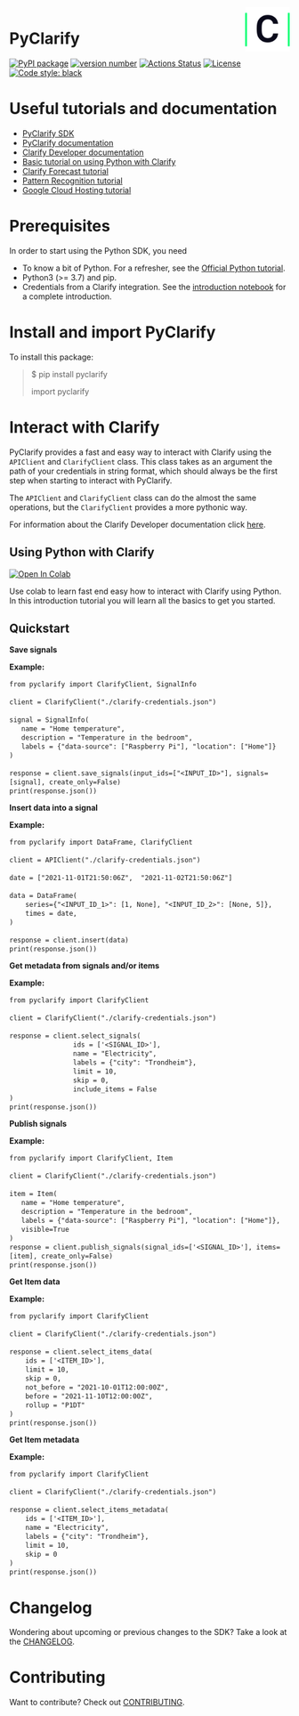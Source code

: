 <a href="https://www.clarify.io">
    <img src="https://raw.githubusercontent.com/clarify/data-science-tutorials/main/media/logo_dark.png" alt="Clarify logo" title="Clarify" align="right" height="80" />
</a>

# PyClarify

[![PyPI package](https://img.shields.io/badge/pip%20install-pyclarify-brightgreen)](https://pypi.org/project/pyclarify/)
[![version number](https://img.shields.io/pypi/v/pyclarify?color=green&label=version)](https://pypi.org/project/pyclarify/)
[![Actions Status](https://github.com/clarify/pyclarify/workflows/Build%20status/badge.svg)](https://github.com/clarify/pyclarify/actions)
[![License](https://img.shields.io/github/license/clarify/pyclarify)](https://github.com/clarify/pyclarify/blob/main/LICENSE)
[![Code style: black](https://img.shields.io/badge/code%20style-black-000000.svg)](https://github.com/ambv/black)

# Useful tutorials and documentation

- [PyClarify SDK](https://pypi.org/project/pyclarify/)
- [PyClarify documentation](https://clarify.github.io/pyclarify/)
- [Clarify Developer documentation](https://docs.clarify.io/developers/welcome)
- [Basic tutorial on using Python with Clarify](https://colab.research.google.com/github/clarify/data-science-tutorials/blob/main/tutorials/Introduction.ipynb)
- [Clarify Forecast tutorial](https://colab.research.google.com/github/clarify/data-science-tutorials/blob/main/tutorials/Forecasting.ipynb)
- [Pattern Recognition tutorial](https://colab.research.google.com/github/clarify/data-science-tutorials/blob/main/tutorials/Pattern%20Recognition.ipynb)
- [Google Cloud Hosting tutorial](https://colab.research.google.com/github/clarify/data-science-tutorials/blob/main/tutorials/Google%20Cloud%20Hosting.ipynb)

# Prerequisites

In order to start using the Python SDK, you need

- To know a bit of Python. For a refresher, see the [Official Python tutorial](https://docs.python.org/tutorial/).
- Python3 (>= 3.7) and pip.
- Credentials from a Clarify integration. See the [introduction notebook](https://colab.research.google.com/github/clarify/data-science-tutorials/blob/main/tutorials/Introduction.ipynb) for a complete introduction.

# Install and import PyClarify

To install this package:

> $ pip install pyclarify
>
> import pyclarify

# Interact with Clarify

PyClarify provides a fast and easy way to interact with Clarify using the `APIClient` and `ClarifyClient` class.
This class takes as an argument the path of your credentials in string format, which should always be the first step when starting to interact with PyClarify.

The `APIClient` and `ClarifyClient` class can do the almost the same operations, but the `ClarifyClient` provides a more pythonic way.

For information about the Clarify Developer documentation
click [here](https://docs.clarify.io/developers/welcome).

## **Using Python with Clarify**

[![Open In Colab](https://colab.research.google.com/assets/colab-badge.svg)](https://colab.research.google.com/github/clarify/data-science-tutorials/blob/main/tutorials/Introduction.ipynb)

Use colab to learn fast end easy how to interact with Clarify using Python. In this introduction tutorial you will learn all the basics to get you started.

## Quickstart

**Save signals**

**Example:**

    from pyclarify import ClarifyClient, SignalInfo

    client = ClarifyClient("./clarify-credentials.json")

    signal = SignalInfo(
       name = "Home temperature",
       description = "Temperature in the bedroom",
       labels = {"data-source": ["Raspberry Pi"], "location": ["Home"]}
    )

    response = client.save_signals(input_ids=["<INPUT_ID>"], signals=[signal], create_only=False)
    print(response.json())

**Insert data into a signal**

**Example:**

    from pyclarify import DataFrame, ClarifyClient

    client = APIClient("./clarify-credentials.json")

    date = ["2021-11-01T21:50:06Z",  "2021-11-02T21:50:06Z"]

    data = DataFrame(
        series={"<INPUT_ID_1>": [1, None], "<INPUT_ID_2>": [None, 5]},
        times = date,
    )

    response = client.insert(data)
    print(response.json())

**Get metadata from signals and/or items**

**Example:**

    from pyclarify import ClarifyClient

    client = ClarifyClient("./clarify-credentials.json")

    response = client.select_signals(
                    ids = ['<SIGNAL_ID>'],
                    name = "Electricity",
                    labels = {"city": "Trondheim"},
                    limit = 10,
                    skip = 0,
                    include_items = False
    )
    print(response.json())

**Publish signals**

**Example:**

    from pyclarify import ClarifyClient, Item

    client = ClarifyClient("./clarify-credentials.json")

    item = Item(
       name = "Home temperature",
       description = "Temperature in the bedroom",
       labels = {"data-source": ["Raspberry Pi"], "location": ["Home"]},
       visible=True
    )
    response = client.publish_signals(signal_ids=['<SIGNAL_ID>'], items=[item], create_only=False)
    print(response.json())

**Get Item data**

**Example:**

    from pyclarify import ClarifyClient

    client = ClarifyClient("./clarify-credentials.json")

    response = client.select_items_data(
        ids = ['<ITEM_ID>'],
        limit = 10,
        skip = 0,
        not_before = "2021-10-01T12:00:00Z",
        before = "2021-11-10T12:00:00Z",
        rollup = "P1DT"
    )
    print(response.json())

**Get Item metadata**

**Example:**

    from pyclarify import ClarifyClient

    client = ClarifyClient("./clarify-credentials.json")

    response = client.select_items_metadata(
        ids = ['<ITEM_ID>'],
        name = "Electricity",
        labels = {"city": "Trondheim"},
        limit = 10,
        skip = 0
    )
    print(response.json())

# Changelog

Wondering about upcoming or previous changes to the SDK? Take a look at the [CHANGELOG](https://github.com/clarify/pyclarify/blob/main/CHANGELOG.md).

# Contributing

Want to contribute? Check out [CONTRIBUTING](https://github.com/clarify/pyclarify/blob/main/CONTRIBUTING.md).
